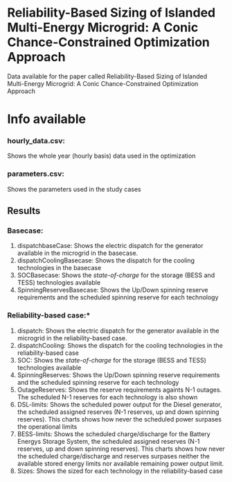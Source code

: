 
# Reliability-Based Sizing of Islanded Multi-Energy Microgrid: A Conic Chance-Constrained Optimization Approach

Data available for the paper called Reliability-Based Sizing of Islanded Multi-Energy Microgrid: A Conic Chance-Constrained Optimization Approach

# Info available

### hourly_data.csv: 
Shows the whole year (hourly basis) data used in the optimization

### parameters.csv:
Shows the parameters used in the study cases

## Results

### Basecase:
1. dispatchbaseCase: Shows the electric dispatch for the generator available in the microgrid in the basecase.
2. dispatchCoolingBasecase: Shows the dispatch for the cooling technologies in the basecase
3. SOCBasecase: Shows the *state-of-charge* for the storage (BESS and TESS) technologies available
4. SpinningReservesBasecase: Shows the Up/Down spinning reserve requirements and the scheduled spinning reserve for each technology

### Reliability-based case:*
1. dispatch: 
Shows the electric dispatch for the generator available in the microgrid in the reliability-based case.
2. dispatchCooling: 
Shows the dispatch for the cooling technologies in the reliability-based case
3. SOC: 
Shows the *state-of-charge* for the storage (BESS and TESS) technologies available
4. SpinningReserves: 
Shows the Up/Down spinning reserve requirements and the scheduled spinning reserve for each technology
5. OutageReserves: 
Shows the reserve requirements againts N-1 outages. The scheduled N-1 reserves for each technology is also shown
6. DSL-limits:
Shows the scheduled power output for the Diesel generator, the scheduled assigned reserves (N-1 reserves, up and down spinning reserves). This charts shows how never the scheduled power surpases the operational limits
7. BESS-limits:
Shows the scheduled charge/discharge for the Battery Energys Storage System, the scheduled assigned reserves (N-1 reserves, up and down spinning reserves). This charts shows how never the scheduled charge/discharge and reserves surpases neither the available stored energy limits nor available remaining power output limit.
8. Sizes: Shows the sized for each technology in the reliability-based case
